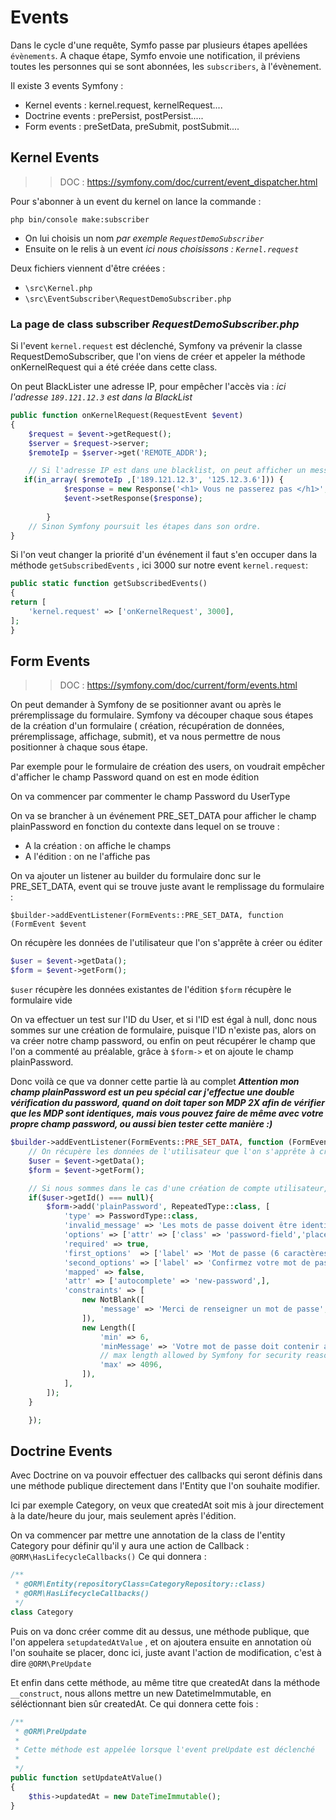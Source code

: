 # Events

Dans le cycle d'une requête, Symfo passe par plusieurs étapes apellées `évènements`. 
A chaque étape, Symfo envoie une notification, il préviens toutes les personnes qui se sont abonnées, les `subscribers`, à l'évènement.

Il existe 3 events Symfony :

- Kernel events : kernel.request, kernelRequest....
- Doctrine events : prePersist, postPersist.....
- Form events : preSetData, preSubmit, postSubmit....

## Kernel Events

>> DOC : https://symfony.com/doc/current/event_dispatcher.html

Pour s'abonner à un event du kernel on lance la commande :

`php bin/console make:subscriber`

- On lui choisis un nom *par exemple `RequestDemoSubscriber`* 
- Ensuite on le relis à un event *ici nous choisissons : `Kernel.request`*
  
Deux fichiers viennent d'être créées : 
- `\src\Kernel.php`
- `\src\EventSubscriber\RequestDemoSubscriber.php`
  
### La page de class subscriber *RequestDemoSubscriber.php*
  
Si l'event `kernel.request` est déclenché, Symfony va prévenir la classe RequestDemoSubscriber, que l'on viens de créer et appeler la méthode onKernelRequest qui a été créée dans cette class.

On peut BlackLister une adresse IP, pour empêcher l'accès via :
*ici l'adresse `189.121.12.3` est dans la BlackList* 

```php
public function onKernelRequest(RequestEvent $event)
{
    $request = $event->getRequest();
    $server = $request->server;
    $remoteIp = $server->get('REMOTE_ADDR');

    // Si l'adresse IP est dans une blacklist, on peut afficher un message d'erreur
   if(in_array( $remoteIp ,['189.121.12.3', '125.12.3.6'])) {
            $response = new Response('<h1> Vous ne passerez pas </h1>', 403);
            $event->setResponse($response);
            
        }
    // Sinon Symfony poursuit les étapes dans son ordre.
}
```

Si l'on veut changer la priorité d'un événement il faut s'en occuper dans la méthode `getSubscribedEvents` , ici 3000 sur notre event `kernel.request`:

```php
public static function getSubscribedEvents()
{
return [
    'kernel.request' => ['onKernelRequest', 3000],
];
}
```

## Form Events

>> DOC : https://symfony.com/doc/current/form/events.html

On peut demander à Symfony de se positionner avant ou après le préremplissage du formulaire.
Symfony va découper chaque sous étapes de la création d'un formulaire ( création, récupération de données, préremplissage, affichage, submit), et va nous permettre de nous positionner à chaque sous étape.

Par exemple pour le formulaire de création des users, on voudrait empêcher d'afficher le champ Password quand on est en mode édition

On va commencer par commenter le champ Password du UserType

On va se brancher à un événement PRE_SET_DATA pour afficher le champ plainPassword en fonction du contexte dans lequel on se trouve :
- A la création : on affiche le champs
- A l'édition : on ne l'affiche pas
  
On va ajouter un listener au builder du formulaire donc sur le PRE_SET_DATA, event qui se trouve juste avant le remplissage du formulaire :

`$builder->addEventListener(FormEvents::PRE_SET_DATA, function (FormEvent $event`

On récupère les données de l'utilisateur que l'on s'apprête à créer ou éditer

```php
$user = $event->getData();
$form = $event->getForm();
```

`$user` récupère les données existantes de l'édition
`$form` récupère le formulaire vide

On va effectuer un test sur l'ID du User, et si l'ID est égal à null, donc nous sommes sur une création de formulaire, puisque l'ID n'existe pas, alors on va créer notre champ password, ou enfin on peut récupérer le champ que l'on a commenté au préalable, grâce à `$form->` et on ajoute le champ plainPassword.

Donc voilà ce que va donner cette partie là au complet **_Attention mon champ plainPassword est un peu spécial car j'effectue une double vérification du password, quand on doit taper son MDP 2X afin de vérifier que les MDP sont identiques, mais vous pouvez faire de même avec votre propre champ password, ou aussi bien tester cette manière :)_**

```php
$builder->addEventListener(FormEvents::PRE_SET_DATA, function (FormEvent $event) {
    // On récupère les données de l'utilisateur que l'on s'apprête à créer ou éditer
    $user = $event->getData();
    $form = $event->getForm();

    // Si nous sommes dans le cas d'une création de compte utilisateur, alors on ajoute le champs du mote de passe
    if($user->getId() === null){
        $form->add('plainPassword', RepeatedType::class, [
            'type' => PasswordType::class,
            'invalid_message' => 'Les mots de passe doivent être identiques',
            'options' => ['attr' => ['class' => 'password-field','placeholder'=>'Mot de passe']],
            'required' => true,
            'first_options'  => ['label' => 'Mot de passe (6 caractères minimum)'],
            'second_options' => ['label' => 'Confirmez votre mot de passe'],
            'mapped' => false,
            'attr' => ['autocomplete' => 'new-password',],
            'constraints' => [
                new NotBlank([
                    'message' => 'Merci de renseigner un mot de passe',
                ]),
                new Length([
                    'min' => 6,
                    'minMessage' => 'Votre mot de passe doit contenir au moins {{ limit }} caractères',
                    // max length allowed by Symfony for security reasons
                    'max' => 4096,
                ]),
            ],
        ]);
    }

    });
```

## Doctrine Events

Avec Doctrine on va pouvoir effectuer des callbacks qui seront définis dans une méthode publique directement dans l'Entity que l'on souhaite modifier.

Ici par exemple Category, on veux que createdAt soit mis à jour directement à la date/heure du jour, mais seulement après l'édition.

On va commencer par mettre une annotation de la class de l'entity Category pour définir qu'il y aura une action de Callback :
`@ORM\HasLifecycleCallbacks()` 
Ce qui donnera :

```php
/**
 * @ORM\Entity(repositoryClass=CategoryRepository::class)
 * @ORM\HasLifecycleCallbacks()
 */
class Category
```

Puis on va donc créer comme dit au dessus, une méthode publique, que l'on appelera `setupdatedAtValue` , et on ajoutera ensuite en annotation où l'on souhaite se placer, donc ici, juste avant l'action de modification, c'est à dire `@ORM\PreUpdate`

Et enfin dans cette méthode, au même titre que createdAt dans la méthode `__construct`, nous allons mettre un new DatetimeImmutable, en séléctionnant bien sûr createdAt. 
Ce qui donnera cette fois :

```php
/**
 * @ORM\PreUpdate
 * 
 * Cette méthode est appelée lorsque l'event preUpdate est déclenché
 *
 */
public function setUpdateAtValue()
{
    $this->updatedAt = new DateTimeImmutable();
}
```